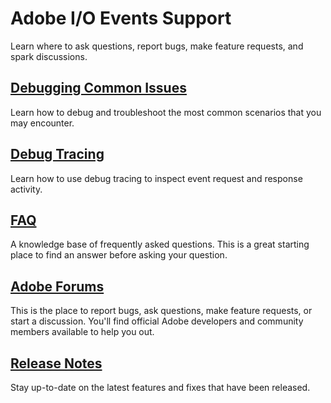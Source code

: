<!--:navOrder: 3-->

# Adobe I/O Events Support

Learn where to ask questions, report bugs, make feature requests, and spark discussions.

## [Debugging Common Issues](support/debug.md)

Learn how to debug and troubleshoot the most common scenarios that you may encounter.

## [Debug Tracing](support/tracing.md)

Learn how to use debug tracing to inspect event request and response activity.

## [FAQ](support/faq.md)

A knowledge base of frequently asked questions. This is a great starting place to find an answer before asking your question.

## [Adobe Forums](https://forums.adobe.com/community/adobe-io/adobe-io-events)

This is the place to report bugs, ask questions, make feature requests, or start a discussion. You'll find official Adobe developers and community members available to help you out.

## [Release Notes](support/release_notes.md)

Stay up-to-date on the latest features and fixes that have been released.

<!-- - [Request docs from the Customer Care Support team - see details]()
  - [Initial Triage doc]()
  - [Troubleshooting Tools & Access to these tools]()
  - [Troubleshooting workflow]()
  - [Technical Enablement]()  -->
